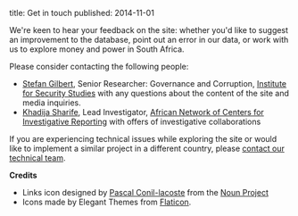 title: Get in touch
published: 2014-11-01

We're keen to hear your feedback on the site: whether you'd like to suggest an improvement to the database, point out an error in our data, or work with us to explore money and power in South Africa. 

Please consider contacting the following people: 

* [Stefan Gilbert](mailto:sgilbert@issafrica.org), Senior Researcher: Governance and Corruption, [Institute for Security Studies](http://www.issafrica.org) with any questions about the content of the site and media inquiries.
* [Khadija Sharife](mailto:ksharife@gmail.com), Lead Investigator, [African Network of Centers for Investigative Reporting](http://investigativecenters.org) with offers of investigative collaborations

If you are experiencing technical issues while exploring the site or would like to implement a similar project in a different country, please [contact our technical team](mailto:flindenberg@icfj.org).

**Credits**

* Links icon designed by <a href="http://www.thenounproject.com/barredespace">Pascal Conil-lacoste</a> from the <a href="http://www.thenounproject.com">Noun Project</a>
* Icons made by Elegant Themes from [Flaticon](http://www.flaticon.com).


